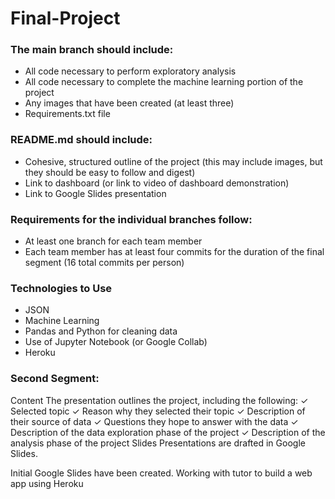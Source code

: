# Final-Project

### The main branch should include:

- All code necessary to perform exploratory analysis
- All code necessary to complete the machine learning portion of the project
- Any images that have been created (at least three)
- Requirements.txt file

### README.md should include:

- Cohesive, structured outline of the project (this may include images, but they should be easy to follow and digest)
- Link to dashboard (or link to video of dashboard demonstration)
- Link to Google Slides presentation

### Requirements for the individual branches follow:

- At least one branch for each team member
- Each team member has at least four commits for the duration of the final segment (16 total commits per person)

### Technologies to Use
- JSON
- Machine Learning 
- Pandas and Python for cleaning data 
- Use of Jupyter Notebook (or Google Collab)
- Heroku



### Second Segment:

Content
The presentation outlines the project, including
the following:
✓ Selected topic
✓ Reason why they selected their topic
✓ Description of their source of data
✓ Questions they hope to answer with the data
✓ Description of the data exploration phase of
the project
✓ Description of the analysis phase of the
project
Slides
Presentations are drafted in Google Slides.


Initial Google Slides have been created. 
Working with tutor to build a web app using Heroku 
